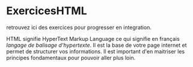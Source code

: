 # ExercicesHTML

retrouvez ici des exercices pour progresser en integration.

HTML signifie HyperText Markup Language ce qui signifie en français *langage de balisage d'hypertexte*. Il est la base de votre page internet et permet de structurer vos informations. Il est important d'en maitriser les principes fondamentaux pour pouvoir aller plus loin.
